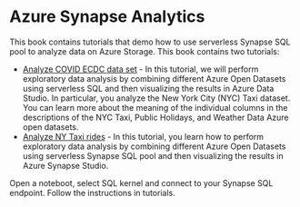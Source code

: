 # Azure Synapse Analytics 

This book contains tutorials that demo how to use serverless Synapse SQL pool to analyze data on Azure Storage. This book contains two tutorials:

- [Analyze COVID ECDC data set](covid-edcd.ipynb) - In this tutorial, we will perform exploratory data analysis by combining different Azure Open Datasets using serverless SQL and then visualizing the results in Azure Data Studio. In particular, you analyze the New York City (NYC) Taxi dataset. You can learn more about the meaning of the individual columns in the descriptions of the NYC Taxi, Public Holidays, and Weather Data Azure open datasets.
- [Analyze NY Taxi rides](ny-taxi.ipynb) - In this tutorial, you learn how to perform exploratory data analysis by combining different Azure Open Datasets using serverless Synapse SQL pool and then visualizing the results in Azure Synapse Studio.

Open a noteboot, select SQL kernel and connect to your Synapse SQL endpoint. Follow the instructions in tutorials.
